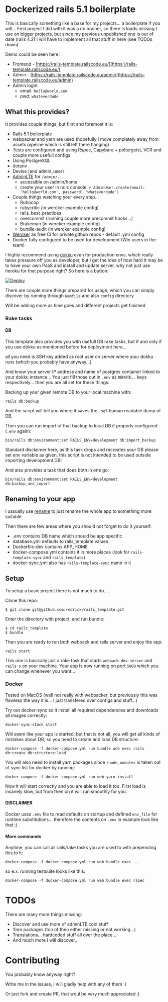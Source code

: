 # Dockerized rails 5.1 boilerplate

This is basically something like a base for my projects... a boilerplate if you will...
First project I did with it was a no brainer, so there is loads missing I use on bigger projects,
but since my previous unpublished one is out of date (rails 4.2) I will have to implement
all that stuff in here (see TODOs down)

Demo could be seen here:

* Frontend - [https://rails-template.railscode.eu/](https://rails-template.railscode.eu/)
* Admin - [https://rails-template.railscode.eu/admin](https://rails-template.railscode.eu/admin)
* Admin login:
  * email: `hello@world.com`
  * pwd: `whateverdude`

## What this provides?

It provides couple things, but first and foremost it is:
* Rails 5.1 boilerplate
* webpacker and yarn are used (hopefully I move completely away from assets
  pipeline which is still left there hanging)
* Tests are configured and using Rspec, Capybara + poltergeist, VCR and couple
  more usefull configs
* Using PostgreSQL
* dotenv
* Devise (and admin_user)
* [AdminLTE](https://adminlte.io/themes/AdminLTE/) for `/admin/...`
  * accessible on /admin/home
  * create your user in rails console: `> AdminUser.create(email: 'hello@world.com', password: 'whateverdude')`
* Couple things watching your every step...
  * Rubocop
  * rubycritic (in wercker example config)
  * rails_best_practices
  * overcommit (running couple more precommit hooks...)
  * Brakeman (in wercker example config)
  * bundle-audit (in wercker example config)
* [Wercker](http://www.wercker.com/) as free CI for private github repos - default .yml config
* Docker fully configured to be used for development (Win users in the team)

I highly recommend using [dokku](https://github.com/dokku/dokku) even for
production envs. which really takes pressure off you as developer, but I get
the idea of how hard it may be to have your own PaaS and install and update
server, why not just use heroku for that purpose right? So here is a button:

[![Deploy](https://www.herokucdn.com/deploy/button.svg)](https://heroku.com/deploy)

There are couple more things prepared for usage, which you can simply discover by running through `Gemfile`
and also `config` directory

Will be adding more as time goes and different projects get finished

### Rake tasks

#### DB

This template also provides you with usefull DB rake tasks, but if and only if
you use dokku as mentioned before for deployment here...

all you need is SSH key added as root user on server where your dokku runs
(which you probably have anyway...)

And know your server IP address and name of postgres container linked to your
dokku instance... You just fill those out in `.env` as `REMOTE..` keys
respectively... then you are all set for these things:

Backing up your given remote DB to your local machine with:

```
rails db:backup
```

And the script will tell you where it saves the `.sql` human readable dump of DB.

Then you can run import of that backup to local DB if properly configured (`.env` again):

```
bin/rails db:environment:set RAILS_ENV=development db:import_backup
```

Standard disclaimer here, as this task drops and recreates your DB please set
env variable as given, this script is not intended to be used outside importing
development DB!

And also provides a task that does both in one go:

```
bin/rails db:environment:set RAILS_ENV=development db:backup_and_import
```

## Renaming to your app

I ussually use [rename](https://github.com/morshedalam/rename) to just rename the whole app to something more suitable

Then there are few areas where you should not forget to do it yourself:

* .env contains DB name which should be app specific
* database.yml defaults to rails_template values
* Dockerfile-dev contains APP_HOME
* docker-compose.yml contains it in more places (look for `rails-template-sync` and `rails_template`)
* docker-sync.yml also has `rails-template-sync` name in it

## Setup

To setup a basic project there is not much to do....

Clone this repo:

```
$ git clone git@github.com:redrick/rails_template.git
```

Enter the directory with project, and run bundle:

```
$ cd rails_template
$ bundle
```

Then you are ready to run both webpack and rails server and enjoy the app:

```
rails start
```

This one is basically just a rake task that starts  `webpack-dev-server` and `rails s` on your machine.
Your app is now running on port `5000` which you can change whenever you
want...

### Docker

Tested on MacOS (well not really with webpacker, but previously this was
flawless the way it is... I just transfered over configs and stuff...)

Try out docker-sync so it install all required dependencies and downloads all images correctly:

```
docker-sync-stack start
```

Will seem like your app is started, but that is not all, you will get all kinds
of mistakes about DB, so you need to create and load DB structure:

```
docker-compose -f docker-compose.yml run bundle web exec rails db:create db:structure:load
```

You will also need to install yarn packages since `/node_modules` is taken out of sync list for docker by running:

```
docker-compose -f docker-compose.yml run web yarn install
```

Now it will start correctly and you are able to load it too.
First load is insanely slow, but from then on it will run smoothly for you.

#### DISCLAIMER

Docker uses `.env` file to read defaults on startup and defined `env_file` for
runtime substitutions... therefore the contents on `.env` in example look like
that ;)

#### More commands

Anytime, you can call all rails/rake tasks you are used to with prepending this
to it:

```
docker-compose -f docker-compose.yml run web bundle exec ...
```

so e.x. running testsuite looks like this:

```
docker-compose -f docker-compose.yml run web bundle exec rspec
```

# TODOs

There are many more things missing:

* Discover and use more of adminLTE cool stuff
* Yarn packages (ton of then either missing or not working...)
* Translations... hardcoded stuff all over the place...
* And much more I will discover...

# Contributing

You probably know anyway right?

Write me in the issues, I will gladly help with any of them :)

Or just fork and create PR, that woul be very much appreciated :)
